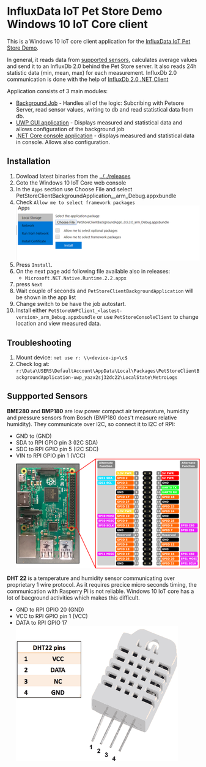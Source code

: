 # InfluxData IoT Pet Store Demo Windows 10 IoT Core client

This is a Windows 10 IoT core client application for the [InfluxData IoT Pet Store Demo](https://github.com/bonitoo-io/influxdata-iot-petstore). 

In general, it reads data from [supported sensors](#suppported-sensors), calculates average values and send it to an InfluxDb 2.0 behind the Pet Store server.
It also reads 24h statistic data (min, mean, max) for each measurement. InfluxDb 2.0 communication is done with the help of [InfluxDb 2.0 .NET Client](https://github.com/bonitoo-io/influxdb-client-csharp)

Application consists of 3 main modules: 
 - [Background Job](PetStoreClientBackgroundApplication) - Handles all of the logic: Subcribing with Petsore Server, read sensor values, 
   writing to db and read statistical data from db.
 - [UWP GUI application](PetStoreUWPClient) - Displays measured and statistical data and allows configuration of the background job
 - [.NET Core console application](PetStoreConsoleClient) - displays measured and statistical data in console. Allows also configuration.

## Installation
1. Dowload latest binaries from the [../../releases](releases)
1. Goto the Windows 10 IoT Core web console
1. In the `Apps` section use Choose File and select PetStoreClientBackgroundApplication_<version>_arm_Debug.appxbundle
1. Check `Allow me to select framework packages`
    ![](img/install1.png)
1. Press `Install`.
1. On the next page add following file available also in releases:
     - `Microsoft.NET.Native.Runtime.2.2.appx`
1. press `Next`
1. Wait couple of seconds and `PetStoreClientBackgroundApplication`  will be shown in the app list
1. Change switch to be have the job autostart.
1. Install either `PetStoreUWPClient_<lastest-version>_arm_Debug.appxbundle` or use `PetStoreConsoleClient`  to change location and view measured data.


## Troubleshooting
1. Mount device: `net use r: \\<device-ip>\c$`
1. Check log at: `r:\Data\USERS\DefaultAccount\AppData\Local\Packages\PetStoreClientBackgroundApplication-uwp_yazx2sj32dc22\LocalState\MetroLogs` 


## Suppported Sensors
**BME280**  and **BMP180** are low power compact air temperature, humidity and pressure sensors from Bosch (BMP180 does't measure relative humidity).
They communicate over I2C, so connect it to I2C of RPI:
 - GND to (GND)
 - SDA to RPI GPIO pin 3 (I2C SDA) 
 - SDC to RPI GPIO pin 5 (I2C SDC) 
 - VIN to RPI GPIO pin 1 (VCC)
 ![rpi_3_pinout](img/rp3_pinout.png)

**DHT 22** is a temperature and humidity sensor communicating over proprietary 1 wire protocol. As it requires precice micro
seconds timing, the communication with Rasperry Pi is not reliable. Windows 10 IoT core has a lot of bacground activities 
which makes this difficult.

 - GND to RPI GPIO 20 (GND)
 - VCC to RPI GPIO pin 1 (VCC)
 - DATA to RPI GPIO 17
 ![DHT 22 pinout](img/DHT22-PinOut.png)
